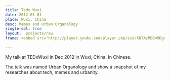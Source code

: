 ```yaml
---
title: Tedx Wuxi
date: 2012-01-01
place: Wuxi, China
desc: Memes and Urban Organology
single-col: true
layout:  projects/raw
frame: <embed src="http://player.youku.com/player.php/sid/XNTAzMDQ4MDg4/v.swf" allowFullScreen="true" quality="high" width="470" height="380" align="middle" allowScriptAccess="always" type="application/x-shockwave-flash"></embed>

---
```


My talk at TEDxWuxi in Dec 2012 in Wuxi, China. In Chinese.

The talk was named Urban Organology and show a snapshot of my researches about tech, memes and urbanity.
